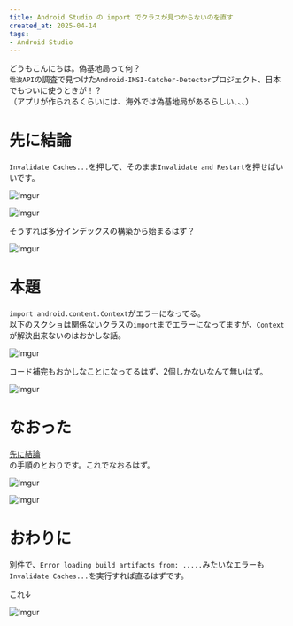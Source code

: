 ```yaml
---
title: Android Studio の import でクラスが見つからないのを直す
created_at: 2025-04-14
tags:
- Android Studio
---
```

どうもこんにちは。偽基地局って何？  
`電波API`の調査で見つけた`Android-IMSI-Catcher-Detector`プロジェクト、日本でもついに使うときが！？  
（アプリが作られるくらいには、海外では偽基地局があるらしい、、、）

# 先に結論
`Invalidate Caches...`を押して、そのまま`Invalidate and Restart`を押せばいいです。

![Imgur](https://imgur.com/w4As1p8.png)

![Imgur](https://imgur.com/IolUSJO.png)

そうすれば多分インデックスの構築から始まるはず？

![Imgur](https://imgur.com/kKz2WX9.png)

# 本題
`import android.content.Context`がエラーになってる。  
以下のスクショは関係ないクラスの`import`までエラーになってますが、`Context`が解決出来ないのはおかしな話。

![Imgur](https://imgur.com/7HCA4id.png)

コード補完もおかしなことになってるはず、2個しかないなんて無いはず。

![Imgur](https://imgur.com/FIksDRH.png)

# なおった
[先に結論](#先に結論)  
の手順のとおりです。これでなおるはず。

![Imgur](https://imgur.com/3lbgoaZ.png)

![Imgur](https://imgur.com/bRgxFvM.png)

# おわりに
別件で、`Error loading build artifacts from: .....`みたいなエラーも`Invalidate Caches...`を実行すれば直るはずです。

これ↓  

![Imgur](https://imgur.com/P20L2Mp.png)